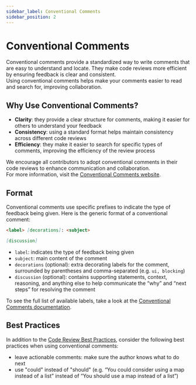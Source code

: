 ```yaml
---
sidebar_label: Conventional Comments
sidebar_position: 2
---
```


# Conventional Comments

Conventional comments provide a standardized way to write comments that are easy to understand and locate. They make code reviews more efficient by ensuring feedback is clear and consistent.  
Using conventional comments helps make your comments easier to read and search for, improving collaboration.

## Why Use Conventional Comments?

- **Clarity**: they provide a clear structure for comments, making it easier for others to understand your feedback
- **Consistency**: using a standard format helps maintain consistency across different code reviews
- **Efficiency**: they make it easier to search for specific types of comments, improving the efficiency of the review process

We encourage all contributors to adopt conventional comments in their code reviews to enhance communication and collaboration.  
For more information, visit the [Conventional Comments website](https://conventionalcomments.org/).

## Format

Conventional comments use specific prefixes to indicate the type of feedback being given. Here is the generic format of a conventional comment:

```markdown
<label> [decorations]: <subject>

[discussion]
```
- `label`: indicates the type of feedback being given
- `subject`: main content of the comment
- `decorations` (optional): extra decorating labels for the comment, surrounded by parentheses and comma-separated (e.g. `ui, blocking`)
- `discussion` (optional): contains supporting statements, context, reasoning, and anything else to help communicate the “why” and “next steps” for resolving the comment

To see the full list of available labels, take a look at the [Conventional Comments documentation](https://conventionalcomments.org/).

## Best Practices

In addition to the [Code Review Best Practices](./principles.md#best-practices), consider the following best practices when using conventional comments:
- leave actionable comments: make sure the author knows what to do next
- use "could" instead of "should" (e.g. “You could consider using a map instead of a list” instead of “You should use a map instead of a list”)
